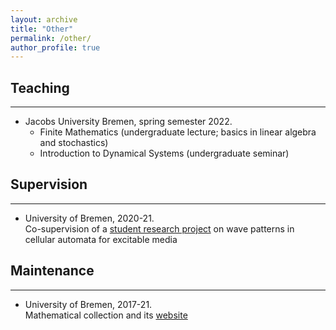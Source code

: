 ```yaml
---
layout: archive
title: "Other"
permalink: /other/
author_profile: true
---
```



## Teaching
---
- Jacobs University Bremen, spring semester 2022.
  - Finite Mathematics (undergraduate lecture; basics in linear algebra and stochastics)
  - Introduction to Dynamical Systems (undergraduate seminar)


## Supervision
---
- University of Bremen, 2020-21.<br>
Co-supervision of a [student research project]("https://www.uni-bremen.de/en/fb3/studies-teaching/student-research-projects-in-mathematics/assigned-and-completed-projects/wave-patterns-in-cellular-automata-for-excitable-media") on wave patterns in cellular automata for excitable media

  
## Maintenance
---
- University of Bremen, 2017-21.<br>
Mathematical collection and its [website]("https://www.uni-bremen.de/appanalysis/mathematical-collection/")


